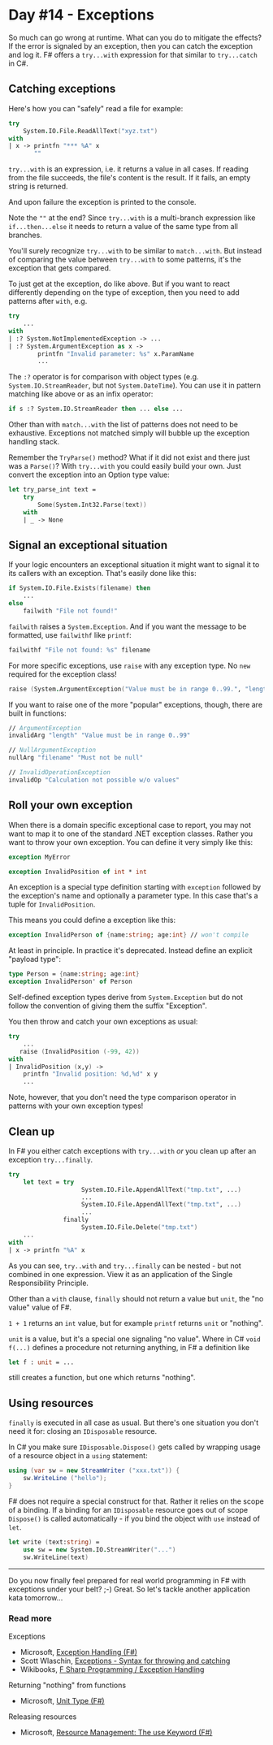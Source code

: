 # Day #14 - Exceptions
So much can go wrong at runtime. What can you do to mitigate the effects? If the error is signaled by an exception, then you can catch the exception and log it. F# offers a `try...with` expression for that similar to `try...catch` in C#.

## Catching exceptions
Here's how you can "safely" read a file for example:

```fsharp
try
	System.IO.File.ReadAllText("xyz.txt")
with
| x -> printfn "*** %A" x
       ""
```

`try...with` is an expression, i.e. it returns a value in all cases. If reading from the file succeeds, the file's content is the result. If it fails, an empty string is returned.

And upon failure the exception is printed to the console.

Note the `""` at the end? Since `try...with` is a multi-branch expression like `if...then...else` it needs to return a value of the same type from all branches.

You'll surely recognize `try...with` to be similar to `match...with`. But instead of comparing the value between `try...with` to some patterns, it's the exception that gets compared.

To just get at the exception, do like above. But if you want to react differently depending on the type of exception, then you need to add patterns after `with`, e.g.

```fsharp
try
    ...
with
| :? System.NotImplementedException -> ...
| :? System.ArgumentException as x -> 
		printfn "Invalid parameter: %s" x.ParamName
		...
```

The `:?` operator is for comparison with object types (e.g. `System.IO.StreamReader`, but not `System.DateTime`). You can use it in pattern matching like above or as an infix operator:

```fsharp
if s :? System.IO.StreamReader then ... else ...
```

Other than with `match...with` the list of patterns does not need to be exhaustive. Exceptions not matched simply will bubble up the exception handling stack.

Remember the `TryParse()` method? What if it did not exist and there just was a `Parse()`? With `try...with` you could easily build your own. Just convert the exception into an Option type value:

```fsharp
let try_parse_int text =
    try
        Some(System.Int32.Parse(text))
    with
    | _ -> None
```

## Signal an exceptional situation
If your logic encounters an exceptional situation it might want to signal it to its callers with an exception. That's easily done like this:

```fsharp
if System.IO.File.Exists(filename) then
    ...
else
    failwith "File not found!"
```

`failwith` raises a `System.Exception`. And if you want the message to be formatted, use `failwithf` like `printf`:

```fsharp
failwithf "File not found: %s" filename
```

For more specific exceptions, use `raise` with any exception type. No `new` required for the exception class!

```fsharp
raise (System.ArgumentException("Value must be in range 0..99.", "length"))
```

If you want to raise one of the more "popular" exceptions, though, there are built in functions:

```fsharp
// ArgumentException
invalidArg "length" "Value must be in range 0..99"

// NullArgumentException
nullArg "filename" "Must not be null"

// InvalidOperationException
invalidOp "Calculation not possible w/o values"
```

## Roll your own exception
When there is a domain specific exceptional case to report, you may not want to map it to one of the standard .NET exception classes. Rather you want to throw your own exception. You can define it very simply like this:

```fsharp
exception MyError

exception InvalidPosition of int * int
```

An exception is a special type definition starting with `exception` followed by the exception's name and optionally a parameter type. In this case that's a tuple for `InvalidPosition`.

This means you could define a exception like this:

```fsharp
exception InvalidPerson of {name:string; age:int} // won't compile
```

At least in principle. In practice it's deprecated. Instead define an explicit "payload type":

```fsharp
type Person = {name:string; age:int}
exception InvalidPerson' of Person
```

Self-defined exception types derive from `System.Exception` but do not follow the convention of giving them the suffix "Exception".

You then throw and catch your own exceptions as usual:

```fsharp
try
	...
   raise (InvalidPosition (-99, 42))
with
| InvalidPosition (x,y) -> 
	printfn "Invalid position: %d,%d" x y
	...
```

Note, however, that you don't need the type comparison operator in patterns with your own exception types!

## Clean up
In F# you either catch exceptions with `try...with` _or_ you clean up after an exception `try...finally`.

```fsharp
try
    let text = try
                    System.IO.File.AppendAllText("tmp.txt", ...)
                    ...
                    System.IO.File.AppendAllText("tmp.txt", ...)
                    ...
               finally
                    System.IO.File.Delete("tmp.txt")
    ...
with
| x -> printfn "%A" x
```

As you can see, `try..with` and `try...finally` can be nested - but not combined in one expression. View it as an application of the Single Responsibility Principle.

Other than a `with` clause, `finally` should not return a value but `unit`, the "no value" value of F#.

`1 + 1` returns an `int` value, but for example `printf` returns `unit` or "nothing".

`unit` is a value, but it's a special one signaling "no value". Where in C# `void f(...)` defines a procedure not returning anything, in F# a definition like

```fsharp
let f : unit = ...
```

still creates a function, but one which returns "nothing".

## Using resources
`finally` is executed in all case as usual. But there's one situation you don't need it for: closing an `IDisposable` resource.

In C# you make sure `IDisposable.Dispose()` gets called by wrapping usage of a resource object in a `using` statement:

```csharp
using (var sw = new StreamWriter ("xxx.txt")) {
	sw.WriteLine ("hello");
}
```

F# does not require a special construct for that. Rather it relies on the scope of a binding. If a binding for an `IDisposable` resource goes out of scope `Dispose()` is called automatically - if you bind the object with `use` instead of `let`.

```fsharp
let write (text:string) =
    use sw = new System.IO.StreamWriter("...")
    sw.WriteLine(text)
```

***

Do you now finally feel prepared for real world programming in F# with exceptions under your belt? ;-) Great. So let's tackle another application kata tomorrow...

### Read more
Exceptions

* Microsoft, [Exception Handling (F#)](https://msdn.microsoft.com/en-us/library/dd233223.aspx)
* Scott Wlaschin, [Exceptions - Syntax for throwing and catching](http://fsharpforfunandprofit.com/posts/exceptions/)
* Wikibooks, [F Sharp Programming / Exception Handling](https://en.wikibooks.org/wiki/F_Sharp_Programming/Exception_Handling)

Returning "nothing" from functions

* Microsoft, [Unit Type (F#)](https://msdn.microsoft.com/en-us/library/dd483472.aspx)

Releasing resources

* Microsoft, [Resource Management: The use Keyword (F#)](https://msdn.microsoft.com/en-us/library/dd233240.aspx)